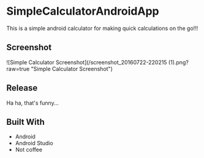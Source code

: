 # SimpleCalculatorAndroidApp
This is a simple android calculator for making quick calculations on the go!!!

## Screenshot
![Simple Calculator Screenshot](/screenshot_20160722-220215 (1).png?raw=true "Simple Calculator Screenshot")

## Release
Ha ha, that's funny...

## Built With
* Android
* Android Studio
* Not coffee
